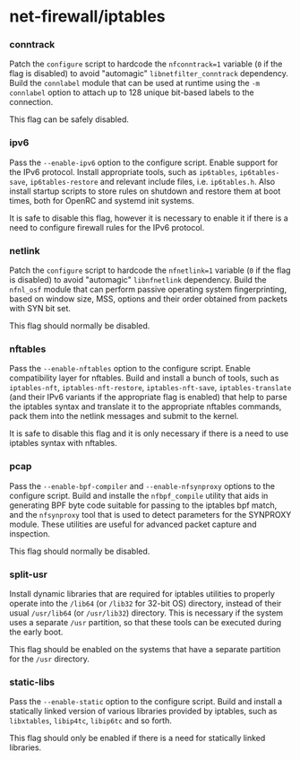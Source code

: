 # net-firewall/iptables

### conntrack
Patch the `configure` script to hardcode the `nfconntrack=1` variable (`0` if the flag is disabled) to avoid "automagic" `libnetfilter_conntrack` dependency. Build the `connlabel` module that can be used at runtime using the `-m connlabel` option to attach up to 128 unique bit-based labels to the connection.

This flag can be safely disabled.

### ipv6
Pass the `--enable-ipv6` option to the configure script. Enable support for the IPv6 protocol. Install appropriate tools, such as `ip6tables`, `ip6tables-save`, `ip6tables-restore` and relevant include files, i.e. `ip6tables.h`. Also install startup scripts to store rules on shutdown and restore them at boot times, both for OpenRC and systemd init systems.

It is safe to disable this flag, however it is necessary to enable it if there is a need to configure firewall rules for the IPv6 protocol.

### netlink
Patch the `configure` script to hardcode the `nfnetlink=1` variable (`0` if the flag is disabled) to avoid "automagic" `libnfnetlink` dependency. Build the `nfnl_osf` module that can perform passive operating system fingerprinting, based on window size, MSS, options and their order obtained from packets with SYN bit set.

This flag should normally be disabled.

### nftables
Pass the `--enable-nftables` option to the configure script. Enable compatibility layer for nftables. Build and install a bunch of tools, such as `iptables-nft`, `iptables-nft-restore`, `iptables-nft-save`, `iptables-translate` (and their IPv6 variants if the appropriate flag is enabled) that help to parse the iptables syntax and translate it to the appropriate nftables commands, pack them into the netlink messages and submit to the kernel.

It is safe to disable this flag and it is only necessary if there is a need to use iptables syntax with nftables.

### pcap
Pass the `--enable-bpf-compiler` and `--enable-nfsynproxy` options to the configure script. Build and installe the `nfbpf_compile` utility that aids in generating BPF byte code suitable for passing to the iptables bpf match, and the `nfsynproxy` tool that is used to detect parameters for the SYNPROXY module. These utilities are useful for advanced packet capture and inspection.

This flag should normally be disabled.

### split-usr
Install dynamic libraries that are required for iptables utilities to properly operate into the `/lib64` (or `/lib32` for 32-bit OS) directory, instead of their usual `/usr/lib64` (or `/usr/lib32`) directory. This is necessary if the system uses a separate `/usr` partition, so that these tools can be executed during the early boot.

This flag should be enabled on the systems that have a separate partition for the `/usr` directory.

### static-libs
Pass the `--enable-static` option to the configure script. Build and install a statically linked version of various libraries provided by iptables, such as `libxtables`, `libip4tc`, `libip6tc` and so forth.

This flag should only be enabled if there is a need for statically linked libraries.
